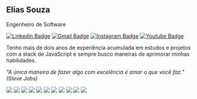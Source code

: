 ## Elias Souza
 
Engenheiro de Software

[![Linkedin Badge](https://img.shields.io/badge/-Elias%20Souza-00875f?style=flat-square&logo=Linkedin&logoColor=white&link=https://www.linkedin.com/in/eliansz/)](https://www.linkedin.com/in/eliasnsz/) 
[![Gmail Badge](https://img.shields.io/badge/-eliasnsz.dev@gmail.com-00875f?style=flat-square&logo=Gmail&logoColor=white&link=mailto:eliasnsz.dev@gmail.com)](mailto:eliasnsz.dev@gmail.com)
[![Instagram Badge](https://img.shields.io/badge/-eliasnsz-00875f?style=flat-square&logo=Instagram&logoColor=white&link=https://www.instagram.com/eliasnsz/)](https://www.instagram.com/eliasnsz/)
[![Youtube Badge](https://img.shields.io/badge/-eliasnsz-00875f?style=flat-square&logo=Youtube&logoColor=white&link=https://youtube.com/@eliasnsz)](https://youtube.com/@eliasnsz)

Tenho mais de dois anos de experiência acumulada em estudos e projetos com a stack de JavaScript e sempre busco maneiras de aprimorar minhas habilidades.

*"A única maneira de fazer algo com excelência é amar o que você faz." (Steve Jobs)*

<div>
  <img src="https://img.shields.io/badge/HTML5-E34F26?style=for-the-badge&logo=html5&logoColor=white"/>
  <img src="https://img.shields.io/badge/CSS3-1572B6?style=for-the-badge&logo=css3&logoColor=white"/>
  <img src="https://img.shields.io/badge/Sass-CC6699?style=for-the-badge&logo=sass&logoColor=white"/>
  <img src="https://img.shields.io/badge/Tailwind_CSS-38B2AC?style=for-the-badge&logo=tailwind-css&logoColor=white"/>
  <img src="https://img.shields.io/badge/JavaScript-F7DF1E?style=for-the-badge&logo=javascript&logoColor=black"/>
  <img src="https://img.shields.io/badge/TypeScript-007ACC?style=for-the-badge&logo=typescript&logoColor=white"/>
  <img src="https://img.shields.io/badge/React-20232A?style=for-the-badge&logo=react&logoColor=61DAFB"/>
  <img src="https://img.shields.io/badge/react_native-%2320232a.svg?style=for-the-badge&logo=react&logoColor=%2361DAFB"/>
  <img src="https://img.shields.io/badge/Node.js-43853D?style=for-the-badge&logo=node.js&logoColor=white"/>
  <img src="https://img.shields.io/badge/Express.js-404D59?style=for-the-badge"/>
  <img src="https://img.shields.io/badge/fastify-%23232323.svg?style=for-the-badge&logo=fastify&logoColor=white"/>
</div>
